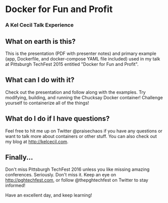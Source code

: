 # Docker for Fun and Profit
### A Kel Cecil Talk Experience

## What on earth is this?

This is the presentation (PDF with presenter notes) and primary example (app, Dockerfile, and docker-compose YAML file included) used in my talk at Pittsburgh TechFest 2015 entitled "Docker for Fun and Profit".

## What can I do with it?

Check out the presentation and follow along with the examples. Try modifying, building, and running the Chucksay Docker container! Challenge yourself to containerize all of the things!

## What do I do if I have questions?

Feel free to hit me up on Twitter @praisechaos if you have any questions or want to talk more about containers or other stuff. You can also check out my blog at http://kelcecil.com.

## Finally...

Don't miss Pittsburgh TechFest 2016 unless you like missing amazing conferences. Seriously. Don't miss it. Keep an eye on http://pghtechfest.com, or follow @thepghtechfest on Twitter to stay informed!

Have an excellent day, and keep learning!
